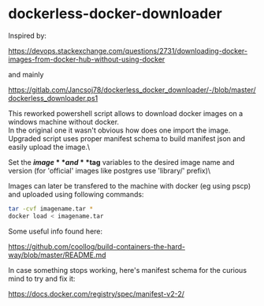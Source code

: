 # dockerless-docker-downloader

Inspired by:

https://devops.stackexchange.com/questions/2731/downloading-docker-images-from-docker-hub-without-using-docker

and mainly 

https://gitlab.com/Jancsoj78/dockerless_docker_downloader/-/blob/master/dockerless_downloader.ps1

This reworked powershell script allows to download docker images on a windows machine without docker.\
In the original one it wasn't obvious how does one import the image.\
Upgraded script uses proper manifest schema to build manifest json and easily upload the image.\

Set the **$image** and **$tag** variables to the desired image name and version (for 'official' images like postgres use 'library/' prefix)\

Images can later be transfered to the machine with docker (eg using pscp) and uploaded using following commands:

```bash
tar -cvf imagename.tar *
docker load < imagename.tar
```

Some useful info found here:

https://github.com/coollog/build-containers-the-hard-way/blob/master/README.md

In case something stops working, here's manifest schema for the curious mind to try and fix it: 

https://docs.docker.com/registry/spec/manifest-v2-2/
